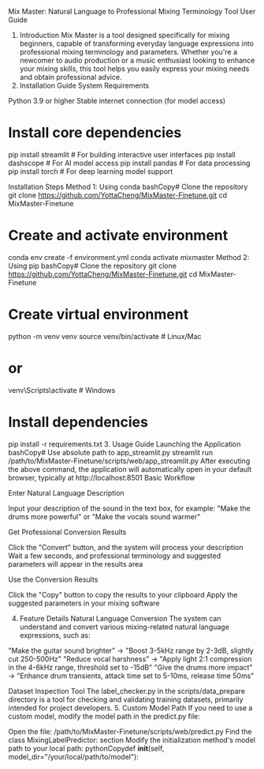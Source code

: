 Mix Master: Natural Language to Professional Mixing Terminology Tool
User Guide
1. Introduction
Mix Master is a tool designed specifically for mixing beginners, capable of transforming everyday language expressions into professional mixing terminology and parameters. Whether you're a newcomer to audio production or a music enthusiast looking to enhance your mixing skills, this tool helps you easily express your mixing needs and obtain professional advice.
2. Installation Guide
System Requirements

Python 3.9 or higher
Stable internet connection (for model access)

# Install core dependencies
pip install streamlit      # For building interactive user interfaces
pip install dashscope      # For AI model access
pip install pandas         # For data processing
pip install torch          # For deep learning model support



Installation Steps
Method 1: Using conda
bashCopy# Clone the repository
git clone https://github.com/YottaCheng/MixMaster-Finetune.git
cd MixMaster-Finetune

# Create and activate environment
conda env create -f environment.yml
conda activate mixmaster
Method 2: Using pip
bashCopy# Clone the repository
git clone https://github.com/YottaCheng/MixMaster-Finetune.git
cd MixMaster-Finetune

# Create virtual environment
python -m venv venv
source venv/bin/activate  # Linux/Mac
# or
venv\Scripts\activate  # Windows

# Install dependencies
pip install -r requirements.txt
3. Usage Guide
Launching the Application
bashCopy# Use absolute path to app_streamlit.py
streamlit run /path/to/MixMaster-Finetune/scripts/web/app_streamlit.py
After executing the above command, the application will automatically open in your default browser, typically at http://localhost:8501
Basic Workflow

Enter Natural Language Description

Input your description of the sound in the text box, for example: "Make the drums more powerful" or "Make the vocals sound warmer"


Get Professional Conversion Results

Click the "Convert" button, and the system will process your description
Wait a few seconds, and professional terminology and suggested parameters will appear in the results area


Use the Conversion Results

Click the "Copy" button to copy the results to your clipboard
Apply the suggested parameters in your mixing software



4. Feature Details
Natural Language Conversion
The system can understand and convert various mixing-related natural language expressions, such as:

"Make the guitar sound brighter" → "Boost 3-5kHz range by 2-3dB, slightly cut 250-500Hz"
"Reduce vocal harshness" → "Apply light 2:1 compression in the 4-6kHz range, threshold set to -15dB"
"Give the drums more impact" → "Enhance drum transients, attack time set to 5-10ms, release time 50ms"

Dataset Inspection Tool
The label_checker.py in the scripts/data_prepare directory is a tool for checking and validating training datasets, primarily intended for project developers.
5. Custom Model Path
If you need to use a custom model, modify the model path in the predict.py file:

Open the file: /path/to/MixMaster-Finetune/scripts/web/predict.py
Find the class MixingLabelPredictor: section
Modify the initialization method's model path to your local path:
pythonCopydef __init__(self, model_dir="/your/local/path/to/model"):